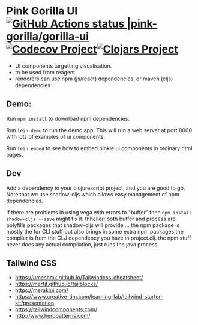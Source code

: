 # Pink Gorilla UI [![GitHub Actions status |pink-gorilla/gorilla-ui](https://github.com/pink-gorilla/gorilla-ui/workflows/CI/badge.svg)](https://github.com/pink-gorilla/gorilla-ui/actions?workflow=CI)[![Codecov Project](https://codecov.io/gh/pink-gorilla/gorilla-ui/branch/master/graph/badge.svg)](https://codecov.io/gh/pink-gorilla/gorilla-ui)[![Clojars Project](https://img.shields.io/clojars/v/org.pinkgorilla/gorilla-ui.svg)](https://clojars.org/org.pinkgorilla/gorilla-ui) 

- UI components targetting visualisation.
- to be used from reagent
- renderers can use npm (js/react) dependencies, or
  maven (cljs) dependencies

## Demo:

Run `npm install` to download npm dependencies.

Run `lein demo` to run the demo app. This will run a web server at port 8000 with lots of examples of ui components.

Run `lein embed` to see how to embed pinkie ui components in ordinary html pages.


## Dev

Add a dependency to your clojurescript project, and you are good to go. Note that we use shadow-cljs which allows easy management of npm dependencies.

If there are problems in using vega with errors to "buffer" then `npm install shadow-cljs --save` might fix it. thheller: both buffer and process are polyfills packages that shadow-cljs will provide ... the npm package is mostly the for CLI stuff but also brings in some extra npm packages
the compiler is from the CLJ dependency you have in project.clj.
the npm stuff never does any actual compilation, just runs the java process

## Tailwind CSS

- https://umeshmk.github.io/Tailwindcss-cheatsheet/
- https://mertjf.github.io/tailblocks/
- https://merakiui.com/
- https://www.creative-tim.com/learning-lab/tailwind-starter-kit/presentation
- https://tailwindcomponents.com/
- http://www.heropatterns.com/
